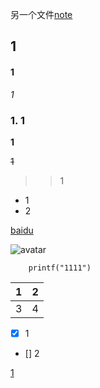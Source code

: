 
另一个文件[note](note.md)

## 1
#### 1
*1*
### <span id="jump1">1. 1</span>

**1**

~~1~~

>>1

- 1
- 2

[baidu](http://baidu.com)

![avatar](https://image.baidu.com/search/detail?ct=503316480&z=0&ipn=d&word=%E5%A4%A7%E6%95%B0%E6%8D%AE%E2%80%98&step_word=&hs=0&pn=14&spn=0&di=126500&pi=0&rn=1&tn=baiduimagedetail&is=0%2C0&istype=0&ie=utf-8&oe=utf-8&in=&cl=2&lm=-1&st=undefined&cs=2384676547%2C3332037700&os=1542557457%2C2786415249&simid=4129534030%2C778158380&adpicid=0&lpn=0&ln=1183&fr=&fmq=1619583608087_R&fm=&ic=undefined&s=undefined&hd=undefined&latest=undefined&copyright=undefined&se=&sme=&tab=0&width=undefined&height=undefined&face=undefined&ist=&jit=&cg=&bdtype=0&oriquery=&objurl=https%3A%2F%2Fgimg2.baidu.com%2Fimage_search%2Fsrc%3Dhttp%3A%2F%2Fwww.west.cn%2Fcms%2Fimages%2F2018-07-13%2Fqtodfayl2dx.png%26refer%3Dhttp%3A%2F%2Fwww.west.cn%26app%3D2002%26size%3Df9999%2C10000%26q%3Da80%26n%3D0%26g%3D0n%26fmt%3Djpeg%3Fsec%3D1622175613%26t%3D1ce3d94108cb3e11206d9e7527992a9a&fromurl=ippr_z2C%24qAzdH3FAzdH3Fooo_z%26e3Bojfp_z%26e3BvgAzdH3Fv4fAzdH3FgjofAzdH3Ft1vgjofAzdH3Fda8b-a0-8nAzdH3Fncbbm_z%26e3Bip4s&gsm=f&rpstart=0&rpnum=0&islist=&querylist=&force=undefined)



```
	printf("1111")
```

|1|2|
|----|-----|
|3 |4   |

* [x] 1
* [] 2

[1](#jump1)

